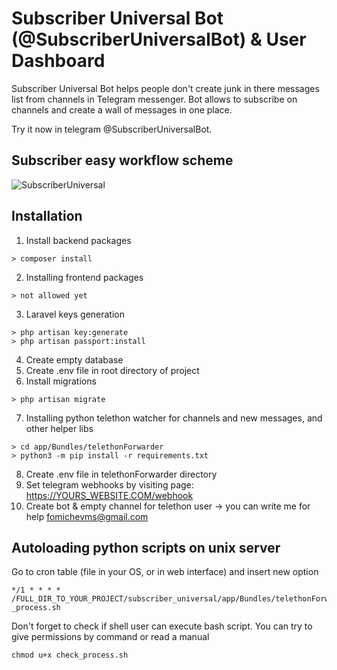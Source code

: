 # Subscriber Universal Bot (@SubscriberUniversalBot) & User Dashboard
Subscriber Universal Bot helps people don't create junk in there messages list from channels in Telegram messenger. Bot allows to subscribe on channels and create a wall of messages in one place. 

Try it now in telegram @SubscriberUniversalBot.
## Subscriber easy workflow scheme
![SubscriberUniversal](https://user-images.githubusercontent.com/3332161/159100708-6f0c2b01-0661-4b07-8a48-909c26e542e3.png)

## Installation

1. Install backend packages
```
> composer install
```  
2. Installing frontend packages
```
> not allowed yet
```  
3. Laravel keys generation
```
> php artisan key:generate
> php artisan passport:install
```
4. Create empty database
5. Create .env file in root directory of project
6. Install migrations
```
> php artisan migrate
```
7. Installing python telethon watcher for channels and new messages, and other helper libs
```
> cd app/Bundles/telethonForwarder
> python3 -m pip install -r requirements.txt
```
8. Create .env file in telethonForwarder directory
9. Set telegram webhooks by visiting page: https://YOURS_WEBSITE.COM/webhook
10. Create bot & empty channel for telethon user -> you can write me for help fomichevms@gmail.com

## Autoloading python scripts on unix server
Go to cron table (file in your OS, or in web interface) and insert new option
```
*/1 * * * * /FULL_DIR_TO_YOUR_PROJECT/subscriber_universal/app/Bundles/telethonForwarder/check
_process.sh
```
Don't forget to check if shell user can execute bash script. You can try to give permissions by command or read a manual
```
chmod u+x check_process.sh
```